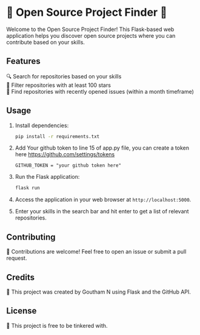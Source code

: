 # 🚀 Open Source Project Finder 🌟

Welcome to the Open Source Project Finder! This Flask-based web application helps you discover open source projects where you can contribute based on your skills.

## Features

🔍 Search for repositories based on your skills  
🌟 Filter repositories with at least 100 stars  
📅 Find repositories with recently opened issues (within a month timeframe)

## Usage

1. Install dependencies:
    ```bash
    pip install -r requirements.txt
    ```
2. Add Your github token to line 15 of app.py file, you can create a token here https://github.com/settings/tokens
   ```
   GITHUB_TOKEN = "your github token here"
   ```




3. Run the Flask application:
    ```bash
    flask run
    ```

3. Access the application in your web browser at `http://localhost:5000`.

4. Enter your skills in the search bar and hit enter to get a list of relevant repositories.

## Contributing

🎉 Contributions are welcome! Feel free to open an issue or submit a pull request.

## Credits

🙌 This project was created by Goutham N using Flask and the GitHub API.

## License

📝 This project is free to be tinkered with.
